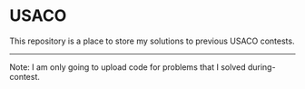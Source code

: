# USACO
This repository is a place to store my solutions to previous USACO contests.
***
Note: I am only going to upload code for problems that I solved during-contest.

